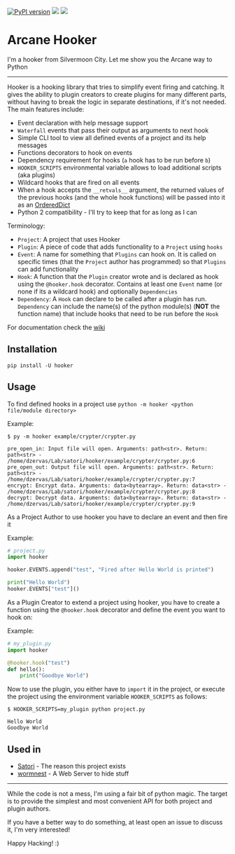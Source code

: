 [![PyPI version](https://badge.fury.io/py/hooker.svg)](https://badge.fury.io/py/hooker)
![](https://github.com/satori-ng/hooker/workflows/py2%20tests/badge.svg)
![](https://github.com/satori-ng/hooker/workflows/py3%20tests/badge.svg)

# Arcane Hooker

I'm a hooker from Silvermoon City. Let me show you the Arcane way to Python

---

Hooker is a hooking library that tries to simplify event firing and catching.
It gives the ability to plugin creators to create plugins for many different
parts, without having to break the logic in separate destinations, if it's not
needed. The main features include:
* Event declaration with help message support
* `Waterfall` events that pass their output as arguments to next hook
* Simple CLI tool to view all defined events of a project and its help messages
* Functions decorators to hook on events
* Dependency requirement for hooks (`a` hook has to be run before `b`)
* `HOOKER_SCRIPTS` environmental variable allows to load additional scripts (aka plugins)
* Wildcard hooks that are fired on all events
* When a hook accepts the `__retvals__` argument, the returned values of the previous
hooks (and the whole hook functions) will be passed into it as an [OrderedDict](https://docs.python.org/3/library/collections.html#collections.OrderedDict)
* Python 2 compatibility - I'll try to keep that for as long as I can

Terminology:
* `Project`: A project that uses Hooker
* `Plugin`: A piece of code that adds functionality to a `Project` using `hooks`
* `Event`: A name for something that `Plugins` can hook on. It is called on specific times
(that the `Project` author has programmed) so that `Plugins` can add functionality
* `Hook`: A function that the `Plugin` creator wrote and is declared as hook using
the `@hooker.hook` decorator. Contains at least one `Event` name (or none if its a wildcard
hook) and optionally `Dependencies`
* `Dependency`: A `Hook` can declare to be called after a plugin has run. `Dependency` can
include the name(s) of the python module(s) (**NOT** the function name) that include hooks
that need to be run before the `Hook`

For documentation check the [wiki](https://satori-ng.github.io/hooker/)

## Installation

`pip install -U hooker`

## Usage

To find defined hooks in a project use `python -m hooker <python file/module directory>`

Example:

`$ py -m hooker example/crypter/crypter.py`
```
pre_open_in: Input file will open. Arguments: path<str>. Return: path<str> - /home/dzervas/Lab/satori/hooker/example/crypter/crypter.py:6
pre_open_out: Output file will open. Arguments: path<str>. Return: path<str> - /home/dzervas/Lab/satori/hooker/example/crypter/crypter.py:7
encrypt: Encrypt data. Arguments: data<bytearray>. Return: data<str> - /home/dzervas/Lab/satori/hooker/example/crypter/crypter.py:8
decrypt: Decrypt data. Arguments: data<bytearray>. Return: data<str> - /home/dzervas/Lab/satori/hooker/example/crypter/crypter.py:9
```

As a Project Author to use hooker you have to declare an event and then fire it

Example:
```python
# project.py
import hooker

hooker.EVENTS.append("test", "Fired after Hello World is printed")

print("Hello World")
hooker.EVENTS["test"]()
```

As a Plugin Creator to extend a project using hooker, you have to create a function
using the `@hooker.hook` decorator and define the event you want to hook on:

Example:
```python
# my_plugin.py
import hooker

@hooker.hook("test")
def hello():
    print("Goodbye World")
``` 

Now to use the plugin, you either have to `import` it in the project, or execute the
project using the environment variable `HOOKER_SCRIPTS` as follows:

`$ HOOKER_SCRIPTS=my_plugin python project.py`
```
Hello World
Goodbye World
```

## Used in

- [Satori](https://github.com/satori-ng) - The reason this project exists
- [wormnest](https://github.com/operatorequals/wormnest) - A Web Server to hide stuff

---

While the code is not a mess, I'm using a fair bit of python magic.
The target is to provide the simplest and most convenient API for
both project and plugin authors.

If you have a better way to do something, at least open an issue to
discuss it, I'm very interested!

Happy Hacking! :)
